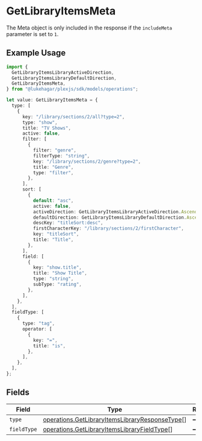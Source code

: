 # GetLibraryItemsMeta

The Meta object is only included in the response if the `includeMeta` parameter is set to `1`.


## Example Usage

```typescript
import {
  GetLibraryItemsLibraryActiveDirection,
  GetLibraryItemsLibraryDefaultDirection,
  GetLibraryItemsMeta,
} from "@lukehagar/plexjs/sdk/models/operations";

let value: GetLibraryItemsMeta = {
  type: [
    {
      key: "/library/sections/2/all?type=2",
      type: "show",
      title: "TV Shows",
      active: false,
      filter: [
        {
          filter: "genre",
          filterType: "string",
          key: "/library/sections/2/genre?type=2",
          title: "Genre",
          type: "filter",
        },
      ],
      sort: [
        {
          default: "asc",
          active: false,
          activeDirection: GetLibraryItemsLibraryActiveDirection.Ascending,
          defaultDirection: GetLibraryItemsLibraryDefaultDirection.Ascending,
          descKey: "titleSort:desc",
          firstCharacterKey: "/library/sections/2/firstCharacter",
          key: "titleSort",
          title: "Title",
        },
      ],
      field: [
        {
          key: "show.title",
          title: "Show Title",
          type: "string",
          subType: "rating",
        },
      ],
    },
  ],
  fieldType: [
    {
      type: "tag",
      operator: [
        {
          key: "=",
          title: "is",
        },
      ],
    },
  ],
};
```

## Fields

| Field                                                                                                                   | Type                                                                                                                    | Required                                                                                                                | Description                                                                                                             |
| ----------------------------------------------------------------------------------------------------------------------- | ----------------------------------------------------------------------------------------------------------------------- | ----------------------------------------------------------------------------------------------------------------------- | ----------------------------------------------------------------------------------------------------------------------- |
| `type`                                                                                                                  | [operations.GetLibraryItemsLibraryResponseType](../../../sdk/models/operations/getlibraryitemslibraryresponsetype.md)[] | :heavy_minus_sign:                                                                                                      | N/A                                                                                                                     |
| `fieldType`                                                                                                             | [operations.GetLibraryItemsLibraryFieldType](../../../sdk/models/operations/getlibraryitemslibraryfieldtype.md)[]       | :heavy_minus_sign:                                                                                                      | N/A                                                                                                                     |
